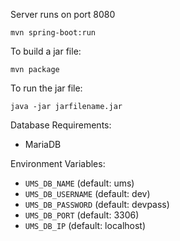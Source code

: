 Server runs on port 8080

```shell
mvn spring-boot:run
```

To build a jar file:
```shell
mvn package
```

To run the jar file:
```shell
java -jar jarfilename.jar
```

Database Requirements:
- MariaDB

Environment Variables:
- `UMS_DB_NAME` (default: ums)
- `UMS_DB_USERNAME` (default: dev)
- `UMS_DB_PASSWORD` (default: devpass)
- `UMS_DB_PORT` (default: 3306)
- `UMS_DB_IP` (default: localhost)
 
